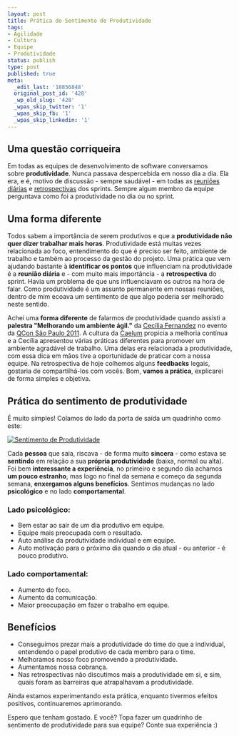 ```yaml
---
layout: post
title: Prática do Sentimento de Produtividade
tags:
- Agilidade
- Cultura
- Equipe
- Produtividade
status: publish
type: post
published: true
meta:
  _edit_last: '18856848'
  original_post_id: '428'
  _wp_old_slug: '428'
  _wpas_skip_twitter: '1'
  _wpas_skip_fb: '1'
  _wpas_skip_linkedin: '1'
---
```

<h2>Uma questão corriqueira</h2>
<p>Em todas as equipes de desenvolvimento de software conversamos sobre <strong>produtividade</strong>. Nunca passava despercebida em nosso dia a dia. Ela era, e é, motivo de discussão - sempre saudável - em todas as <a href="http://www.flickr.com/photos/cocento/5404128051/in/set-72157625920297498" target="_blank">reuniões diárias</a> e <a href="http://www.flickr.com/photos/cocento/5540468736/in/photostream" target="_blank">retrospectivas</a> dos sprints. Sempre algum membro da equipe perguntava como foi a produtividade no dia ou no sprint.</p>
<!--more-->
<h2>Uma forma diferente</h2>
<p>Todos sabem a importância de serem produtivos e que a <strong>produtividade não quer dizer trabalhar mais horas</strong>. Produtividade está muitas vezes relacionada ao foco, entendimento do que é preciso ser feito, ambiente de trabalho e também ao processo da gestão do projeto. Uma prática que vem ajudando bastante à <strong>identificar os pontos</strong> que influenciam na produtividade é a <strong>reunião diária</strong> e - com muito mais importância - a <strong>retrospectiva</strong> do sprint. Havia um problema de que uns influenciavam os outros na hora de falar. Como produtividade é um assunto permanente em nossas reuniões, dentro de mim ecoava um sentimento de que algo poderia ser melhorado neste sentido.</p>
<p>Achei uma <strong>forma diferente</strong> de falarmos de produtividade quando assisti a <strong>palestra "Melhorando um ambiente ágil."</strong> da <a href="http://twitter.com/cecifernandes" target="_blank">Cecília Fernandez</a> no evento da <a href="http://www.qcon.com.br/" target="_blank">QCon São Paulo 2011</a>. A cultura da <a href="http://www.caelum.com.br" target="_blank">Caelum</a> propicia a melhoria contínua e a Cecília apresentou várias práticas diferentes para promover um ambiente agradável de trabalho. Uma delas era relacionada a produtividade, com essa dica em mãos tive a oportunidade de praticar com a nossa equipe. Na retrospectiva de hoje colhemos alguns <strong>feedbacks</strong> legais, gostaria de compartilhá-los com vocês. Bom, <strong>vamos a prática</strong>, explicarei de forma simples e objetiva.</p>

<h2>Prática do sentimento de produtividade</h2>
<p>É muito simples! Colamos do lado da porta de saída um quadrinho como este:</p>

<a href="{{ site.url }}/img/posts/sentimento-produtividade.jpg"><img src="{{ site.url }}/img/posts/sentimento-produtividade.jpg" alt="Sentimento de Produtividade" style="max-width:400px"></a>

<p>Cada <strong>pessoa</strong> que saia, riscava - de forma muito <strong>sincera</strong> - como estava se <strong>sentindo</strong> em relação a sua <strong>própria produtividade</strong> (baixa, normal ou alta). Foi bem <strong>interessante a experiência</strong>, no primeiro e segundo dia achamos <strong>um pouco estranho</strong>, mas logo no final da semana e começo da segunda semana, <strong>enxergamos alguns benefícios</strong>. Sentimos mudanças no lado <strong>psicológico</strong> e no lado <strong>comportamental</strong>.</p>

<h3>Lado psicológico:</h3>
<ul>
	<li>Bem estar ao sair de um dia produtivo em equipe.</li>
	<li>Equipe mais preocupada com o resultado.</li>
	<li>Auto análise da produtividade individual e em equipe.</li>
	<li>Auto motivação para o próximo dia quando o dia atual - ou anterior - é pouco produtivo.</li>
</ul>

<h3>Lado comportamental:</h3>
<ul>
	<li>Aumento do foco.</li>
	<li>Aumento da comunicação.</li>
	<li>Maior preocupação em fazer o trabalho em equipe.</li>
</ul>

<h2>Benefícios</h2>
<ul>
	<li>Conseguimos prezar mais a produtividade do time do que a individual, entendendo o papel produtivo de cada membro para o time.</li>
	<li>Melhoramos nosso foco promovendo a produtividade.</li>
	<li>Aumentamos nossa cobrança.</li>
	<li>Nas retrospectivas não discutimos mais a produtividade em si, e sim, quais foram as barreiras que atrapalhavam a produtividade.</li>
</ul>

Ainda estamos experimentando esta prática, enquanto tivermos efeitos positivos, continuaremos aprimorando.

Espero que tenham gostado.
E você? Topa fazer um quadrinho de sentimento de produtividade para sua equipe? Conte sua experiência :)